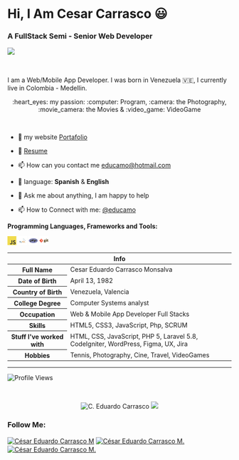 # Hi, I Am Cesar Carrasco :smiley:
### A FullStack Semi - Senior Web Developer

![](https://visitor-badge.glitch.me/badge?page_id=educamo.educamo)

<br />

I am a Web/Mobile App Developer. I was born in Venezuela 🇻🇪, I currently live in Colombia - Medellin.

<p align="center"> :heart_eyes: my passion: :computer: Program, :camera: the Photography, :movie_camera: the Movies & :video_game: VideoGame </p>

<br />

- :bookmark_tabs: my website [Portafolio](http://eduardocarrasco.photography/Portafolio)

- 📝 [Resume](https://educamo.github.io/portafolio/assets/pdf/resumen-curricular-Cesar-Eduardo-Carrasco.pdf)

- :mailbox: How can you contact me educamo@hotmail.com

- :pencil: language: __Spanish__ & __English__

- 💬 Ask me about anything, I am happy to help

- 📫 How to Connect with me: [@educamo](https://twitter.com/educamo)


**Programming Languages, Frameworks and Tools:**  

<code><img height="20" src="https://raw.githubusercontent.com/github/explore/80688e429a7d4ef2fca1e82350fe8e3517d3494d/topics/javascript/javascript.png"></code>
<code><img height="20" src="https://raw.githubusercontent.com/github/explore/80688e429a7d4ef2fca1e82350fe8e3517d3494d/topics/mysql/mysql.png"></code>
<code><img height="20" src="https://raw.githubusercontent.com/github/explore/80688e429a7d4ef2fca1e82350fe8e3517d3494d/topics/php/php.png"></code>
<code><img height="20" src="https://raw.githubusercontent.com/github/explore/80688e429a7d4ef2fca1e82350fe8e3517d3494d/topics/git/git.png"></code>

<table>
<thead>
<tr>
<th colspan="2">Info</th>
</tr>
</thead>
<tbody>
<tr><th scope='row'>Full Name</th><td>Cesar Eduardo Carrasco Monsalva</td></tr>
<tr><th scope='row'>Date of Birth</th><td><time datetime="1982-04-13 05:30">April 13, 1982</time></td></tr>
<tr><th scope='row'>Country of Birth</th><td>Venezuela, Valencia</td></tr>
<tr><th scope='row'>College Degree</th><td>Computer Systems analyst</td></tr>
<tr><th scope='row'>Occupation</th><td>Web & Mobile App Developer Full Stacks</td></tr>
<tr><th scope='row'>Skills</th><td>HTML5, CSS3, JavaScript, Php, SCRUM</td></tr>
<tr><th scope='row'>Stuff I've worked with</th><td>HTML, CSS, JavaScript, PHP 5, Laravel 5.8, CodeIgniter, WordPress, Figma, UX, Jira</td></tr>
<tr><th scope='row'>Hobbies</th><td>Tennis, Photography, Cine, Travel, VideoGames</td></tr>
</tbody>
</table>

<hr />

<!--START_SECTION:waka-->
![Profile Views](http://img.shields.io/badge/Profile%20Views-94-blue)

<br />

<p align="center"> 
  <img src="https://github-readme-stats.vercel.app/api?username=educamo&show_icons=true&theme=gotham" alt="C. Eduardo Carrasco" />
  <img src="https://github-readme-stats.vercel.app/api/top-langs/?username=educamo&layout=compact&theme=gotham" />
</p>


### Follow Me:

<p align="left">
<a href="https://www.facebook.com/cesarcarrascowebdev" target="blank"><img align="center" src="https://cdn.jsdelivr.net/npm/simple-icons@3.0.1/icons/facebook.svg" alt="César Eduardo Carrasco M" height="30" width="40" /></a>
<a href="http://www.instagram.com/swadevelop" target="blank"><img align="center" src="https://cdn.jsdelivr.net/npm/simple-icons@3.0.1/icons/instagram.svg" alt="César Eduardo Carrasco M." height="30" width="40" /></a>
<a href="https://www.linkedin.com/in/educamo/" target="blank"><img align="center" src="https://cdn.jsdelivr.net/npm/simple-icons@3.0.1/icons/linkedin.svg" alt="César Eduardo Carrasco M." height="30" width="40" /></a>
</p>

